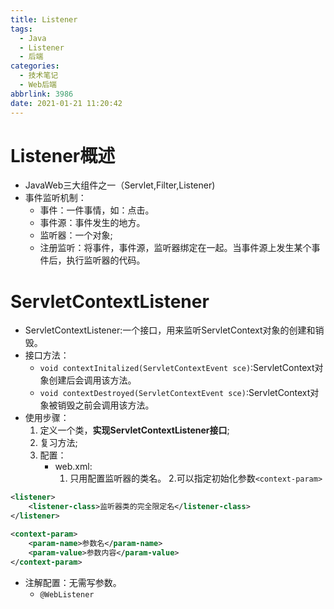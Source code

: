 ```yaml
---
title: Listener
tags:
  - Java
  - Listener
  - 后端
categories:
  - 技术笔记
  - Web后端
abbrlink: 3986
date: 2021-01-21 11:20:42
---
```


# Listener概述

* JavaWeb三大组件之一（Servlet,Filter,Listener)
* 事件监听机制：
  * 事件：一件事情，如：点击。
  * 事件源：事件发生的地方。
  * 监听器：一个对象;
  * 注册监听：将事件，事件源，监听器绑定在一起。当事件源上发生某个事件后，执行监听器的代码。

# ServletContextListener

* ServletContextListener:一个接口，用来监听ServletContext对象的创建和销毁。
* 接口方法：
  * `void contextInitalized(ServletContextEvent sce)`:ServletContext对象创建后会调用该方法。
  * `void contextDestroyed(ServletContextEvent sce)`:ServletContext对象被销毁之前会调用该方法。
* 使用步骤：
  1. 定义一个类，**实现ServletContextListener接口**;
  2. 复习方法;
  3. 配置：
     *  web.xml:
        1. 只用配置监听器的类名。
        2.可以指定初始化参数`<context-param>` 
```xml
<listener>
    <listener-class>监听器类的完全限定名</listener-class>
</listener>

<context-param>
    <param-name>参数名</param-name>
    <param-value>参数内容</param-value>
</context-param>
```
  * 注解配置：无需写参数。
    * `@WebListener`